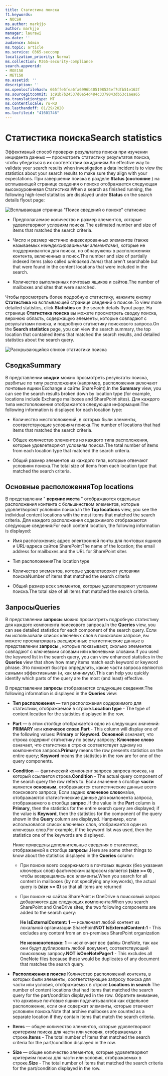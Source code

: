 ```yaml
---
title: Статистика поиска
f1.keywords:
- NOCSH
ms.author: markjjo
author: markjjo
manager: laurawi
ms.date: ''
audience: Admin
ms.topic: article
ms.service: O365-seccomp
localization_priority: Normal
ms.collection: M365-security-compliance
search.appverid:
- MOE150
- MET150
ms.assetid: ''
description: ''
ms.openlocfilehash: 665ffe5fea6fa6996b405198524ef7dfb51e162f
ms.sourcegitcommit: 1c91b7b24537d0e54d484c3379043db53c1aea65
ms.translationtype: MT
ms.contentlocale: ru-RU
ms.lasthandoff: 01/29/2020
ms.locfileid: "41601746"
---
```

# <a name="search-statistics"></a><span data-ttu-id="ee492-102">Статистика поиска</span><span class="sxs-lookup"><span data-stu-id="ee492-102">Search statistics</span></span>

<span data-ttu-id="ee492-103">Эффективный способ проверки результатов поиска при изучении инцидента данных — просмотреть статистику результатов поиска, чтобы убедиться в их соответствии ожиданиям.</span><span class="sxs-lookup"><span data-stu-id="ee492-103">An effective way to validate your search results when investigation a data incident is to view the statistics about your search results to make sure they align with your expectations.</span></span> <span data-ttu-id="ee492-104">При завершении поиска в разделе **Status (состояние** ) на всплывающей странице сведения о поиске отображается следующая высокоуровневая Статистика:</span><span class="sxs-lookup"><span data-stu-id="ee492-104">When a search as finished running, the following high-level statistics are displayed under **Status** on the search details flyout page:</span></span>

![Всплывающая страница "Поиск сведений о поиске" статисикс](media/SearchDetailsFlyout.png)

- <span data-ttu-id="ee492-106">Предполагаемое количество и размер элементов, которые удовлетворяют условиям поиска.</span><span class="sxs-lookup"><span data-stu-id="ee492-106">The estimated number and size of items that matched the search criteria.</span></span>

- <span data-ttu-id="ee492-107">Число и размер частично индексированных элементов (также называемых *неиндексированными элементами*), которые не поддерживаются для поиска, но обнаружены в расположениях контента, включенных в поиск.</span><span class="sxs-lookup"><span data-stu-id="ee492-107">The number and size of partially indexed items (also called *unindexed items*) that aren't searchable but that were found in the content locations that were included in the search.</span></span>

- <span data-ttu-id="ee492-108">Количество выполненных почтовых ящиков и сайтов.</span><span class="sxs-lookup"><span data-stu-id="ee492-108">The number of mailboxes and sites that were searched.</span></span>

<span data-ttu-id="ee492-109">Чтобы просмотреть более подробную статистику, нажмите кнопку **Статистика** на всплывающей странице сведений о поиске.</span><span class="sxs-lookup"><span data-stu-id="ee492-109">To view more detailed statistics, click **Statistics** on the search details flyout page.</span></span> <span data-ttu-id="ee492-110">На странице **Статистика поиска** вы можете просмотреть сводку поиска, верхнюю область, содержащую элементы, которые совпадают с результатами поиска, и подробную статистику поискового запроса.</span><span class="sxs-lookup"><span data-stu-id="ee492-110">On the **Search statistics** page, you can view the search summary, the top location that contained items that matched the search results, and detailed statistics about the search query.</span></span>

![Раскрывающийся список статистики поиска](media/SearchStatisticsDropDownList.png)

## <a name="summary"></a><span data-ttu-id="ee492-112">Сводка</span><span class="sxs-lookup"><span data-stu-id="ee492-112">Summary</span></span>

<span data-ttu-id="ee492-113">В представлении **сводки** можно просмотреть результаты поиска, разбитые по типу расположения (например, расположения включают почтовые ящики Exchange и сайты SharePoint).</span><span class="sxs-lookup"><span data-stu-id="ee492-113">In the **Summary** view, you can see the search results broken down by location type (for example, locations include Exchange mailboxes and SharePoint sites).</span></span> <span data-ttu-id="ee492-114">Для каждого типа местоположения отображается следующая информация:</span><span class="sxs-lookup"><span data-stu-id="ee492-114">The following information is displayed for each location type:</span></span>

- <span data-ttu-id="ee492-115">Количество местоположений, в которых были элементы, соответствующие условиям поиска.</span><span class="sxs-lookup"><span data-stu-id="ee492-115">The number of locations that had items that matched the search criteria.</span></span>

- <span data-ttu-id="ee492-116">Общее количество элементов из каждого типа расположения, которые удовлетворяют условиям поиска.</span><span class="sxs-lookup"><span data-stu-id="ee492-116">The total number of items from each location type that matched the search criteria.</span></span>

- <span data-ttu-id="ee492-117">Общий размер элементов из каждого типа, которые отвечают условиям поиска.</span><span class="sxs-lookup"><span data-stu-id="ee492-117">The total size of items from each location type that matched the search criteria.</span></span>

## <a name="top-locations"></a><span data-ttu-id="ee492-118">Основные расположения</span><span class="sxs-lookup"><span data-stu-id="ee492-118">Top locations</span></span>

<span data-ttu-id="ee492-119">В представлении " **верхние места** " отображаются отдельные расположения контента с большинством элементов, которые удовлетворяют условиям поиска.</span><span class="sxs-lookup"><span data-stu-id="ee492-119">In the **Top locations** view, you see the individual content locations with the most items that matched the search criteria.</span></span> <span data-ttu-id="ee492-120">Для каждого расположения содержимого отображаются следующие сведения:</span><span class="sxs-lookup"><span data-stu-id="ee492-120">For each content location, the following information is displayed:</span></span>

- <span data-ttu-id="ee492-121">Имя расположения; адрес электронной почты для почтовых ящиков и URL-адреса сайтов SharePoint</span><span class="sxs-lookup"><span data-stu-id="ee492-121">The name of the location; the email address for mailboxes and the URL for SharePoint sites</span></span>

- <span data-ttu-id="ee492-122">Тип расположения</span><span class="sxs-lookup"><span data-stu-id="ee492-122">The location type</span></span>

- <span data-ttu-id="ee492-123">Количество элементов, которые удовлетворяют условиям поиска</span><span class="sxs-lookup"><span data-stu-id="ee492-123">Number of items that matched the search criteria</span></span>

- <span data-ttu-id="ee492-124">Общий размер всех элементов, которые удовлетворяют условиям поиска.</span><span class="sxs-lookup"><span data-stu-id="ee492-124">The total size of all items that matched the search criteria.</span></span>

## <a name="queries"></a><span data-ttu-id="ee492-125">Запросы</span><span class="sxs-lookup"><span data-stu-id="ee492-125">Queries</span></span>

<span data-ttu-id="ee492-126">В представлении **запросы** можно просмотреть подробную статистику для каждого компонента поискового запроса.</span><span class="sxs-lookup"><span data-stu-id="ee492-126">In the **Queries** view, you can see detailed statistics for each component of the search query.</span></span> <span data-ttu-id="ee492-127">Если вы использовали список ключевых слов в поисковом запросе, вы можете просматривать расширенные статистические данные в представлении **запросы** , которые показывают, сколько элементов совпадают с ключевыми словами или ключевыми словами.</span><span class="sxs-lookup"><span data-stu-id="ee492-127">If you used the keyword list in the search query, you can view enhanced statistics in the **Queries** view  that show how many items match each keyword or keyword phrase.</span></span> <span data-ttu-id="ee492-128">Это поможет быстро определить, какие части запроса являются самыми эффективными (и, как минимум).</span><span class="sxs-lookup"><span data-stu-id="ee492-128">This can help you quickly identify which parts of the query are the most (and least) effective.</span></span> 

<span data-ttu-id="ee492-129">В представлении **запросы** отображаются следующие сведения:</span><span class="sxs-lookup"><span data-stu-id="ee492-129">The following information is displayed in the **Queries** view:</span></span>

 - <span data-ttu-id="ee492-130">**Тип расположения** — тип расположения содержимого для статистики, отображаемой в строке.</span><span class="sxs-lookup"><span data-stu-id="ee492-130">**Location type** - The type of content location for the statistics displayed in the row.</span></span>

- <span data-ttu-id="ee492-131">**Part** — в этом столбце отображается одно из следующих значений: **PRIMARY** или **ключевое слово**.</span><span class="sxs-lookup"><span data-stu-id="ee492-131">**Part** - This column will display one of the following values: **Primary** or **Keyword**.</span></span> <span data-ttu-id="ee492-132">**Основной** означает, что строка содержит статистику по всему запросу; **Ключевое слово** означает, что статистика в строке соответствует одному из компонентов запроса.</span><span class="sxs-lookup"><span data-stu-id="ee492-132">**Primary** means the row presents statistics on the entire query; **Keyword** means the statistics in the row are for one of the query components.</span></span>

- <span data-ttu-id="ee492-133">**Condition** — фактический компонент запроса запроса поиска, на который ссылается строка.</span><span class="sxs-lookup"><span data-stu-id="ee492-133">**Condition** - The actual query component of the search query the row refers to.</span></span> <span data-ttu-id="ee492-134">Если значение в столбце **части** является **основным**, отображаются статистические данные всего поискового запроса; Если задано **ключевое слово**value, отображаются статистические данные для компонента запроса, отображаемого в столбце **запрос** .</span><span class="sxs-lookup"><span data-stu-id="ee492-134">If the value in the **Part** column is **Primary**, then the statistics for the entire search query are displayed; if the value is **Keyword**, then the statistics for the component of the query shown in the **Query** column are displayed.</span></span> <span data-ttu-id="ee492-135">Например, если использовался список ключевых слов, отображается один из ключевых слов.</span><span class="sxs-lookup"><span data-stu-id="ee492-135">For example, if the keyword list was used, then the statistics one of the keywords are displayed.</span></span>

  <span data-ttu-id="ee492-136">Ниже приведены дополнительные сведения о статистике, отображаемой в столбце **запросы** .</span><span class="sxs-lookup"><span data-stu-id="ee492-136">Here are some other things to know about the statistics displayed in the **Queries** column:</span></span>
  
  - <span data-ttu-id="ee492-137">При поиске всего содержимого в почтовых ящиках (без указания ключевых слов) фактическим запросом является **(size >= 0)** , чтобы возвращались все элементы.</span><span class="sxs-lookup"><span data-stu-id="ee492-137">When you search for all content in mailboxes (by not specifying any keywords), the actual query is **(size >= 0)** so that all items are returned</span></span>
  
  - <span data-ttu-id="ee492-138">При поиске на сайтах SharePoint и OneDrive в поисковый запрос добавляются два следующих компонента:</span><span class="sxs-lookup"><span data-stu-id="ee492-138">When you search SharePoint and OneDrive sites, the two following components are added to the search query:</span></span>
    
    <span data-ttu-id="ee492-139">**Не IsExternalContent: 1** — исключает любой контент из локальной организации SharePoint</span><span class="sxs-lookup"><span data-stu-id="ee492-139">**NOT IsExternalContent:1** - This excludes any content from an on-premises SharePoint organization</span></span>
    
    <span data-ttu-id="ee492-140">**Не исоненотепаже: 1** — исключает все файлы OneNote, так как они будут дублировать любой документ, соответствующий поисковому запросу.</span><span class="sxs-lookup"><span data-stu-id="ee492-140">**NOT isOneNotePage:1** - This excludes all OneNote files because these would be duplicates of any document that matches the search query.</span></span>

- <span data-ttu-id="ee492-141">**Расположения в поиске** Количество расположений контента, в которых были элементы, соответствующие запросу поиска для части или условия, отображаемых в строке.</span><span class="sxs-lookup"><span data-stu-id="ee492-141">**Locations in search** The number of content locations that had items that matched the search query for the part/condition displayed in the row.</span></span> <span data-ttu-id="ee492-142">Обратите внимание, что архивные почтовые ящики подсчитываются как отдельное расположение, если они содержат элементы, которые отвечают условиям поиска.</span><span class="sxs-lookup"><span data-stu-id="ee492-142">Note that archive mailboxes are counted as a separate location if they contain items that match the search criteria.</span></span>

- <span data-ttu-id="ee492-143">**Items** — общее количество элементов, которые удовлетворяют критериям поиска для части или условия, отображаемых в строке.</span><span class="sxs-lookup"><span data-stu-id="ee492-143">**Items** - The total number of items that matched the search criteria for the part/condition displayed in the row.</span></span>

- <span data-ttu-id="ee492-144">**Size** — общее количество элементов, которые удовлетворяют критериям поиска для части или условия, отображаемых в строке.</span><span class="sxs-lookup"><span data-stu-id="ee492-144">**Size** - The total number of items that matched the search criteria for the part/condition displayed in the row.</span></span>


